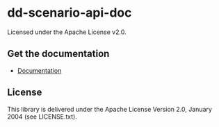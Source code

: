 # dd-scenario-api-doc

Licensed under the Apache License v2.0.

## Get the documentation

* [Documentation](https://ibmdecisionoptimization.github.io/dd-scenario-api-doc/)

## License

This library is delivered under the  Apache License Version 2.0, January 2004 (see LICENSE.txt).
